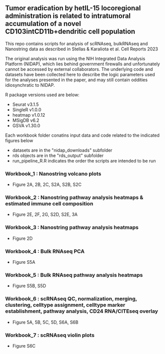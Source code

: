 ## Tumor eradication by hetIL-15 locoregional administration is related to intratumoral accumulation of a novel CD103intCD11b+dendritic cell population


This repo contains scripts for analysis of scRNAseq, bulkRNAseq and Nanostring data as described in Stellas & Karaliota et al. Cell Reports 2023

The original analysis was run using the NIH Integrated Data Analysis Platform (NIDAP), which lies behind government firewalls and unfortunately cannot be accessed by external collaborators. The underlying code and datasets have been collected here to describe the logic parameters used for the analyses presented in the paper, and may still contain oddities idiosynchratic to NIDAP. 

R package versions used are below:

- Seurat v3.1.5
- SingleR v1.0.0
- heatmap v1.0.12
- MSigDB v6.2
- GSVA v1.30.0

Each workbook folder conatins input data and code related to the indicated figures below
- datasets are in the "nidap_downloads" subfolder
- rds objects are in the "rds_output" subfolder
- run_pipeline_R.R indicates the order the scripts are intended to be run

### Workbook_1 : Nanostring volcano plots
- Figure 2A, 2B, 2C, S2A, S2B, S2C


### Workbook_2 : Nanostring pathway analysis heatmaps & estimated immune cell composition
- Figure 2E, 2F, 2G, S2D, S2E, 3A


### Workbook_3 : Nanostring pathway analysis heatmaps
- Figure 2D


### Workbook_4 : Bulk RNAseq PCA
- Figure S5A


### Workbook_5 : Bulk RNAseq pathway analysis heatmaps
- Figure S5B, S5D


### Workbook_6 : scRNAseq QC, normalization, merging, clustering, celltype assignment, celltype marker establishment, pathway analysis, CD24 RNA/CITEseq overlay
- Figure 5A, 5B, 5C, 5D, S6A, S6B


### Workbook_7 : scRNAseq violin plots
- Figure S6C
